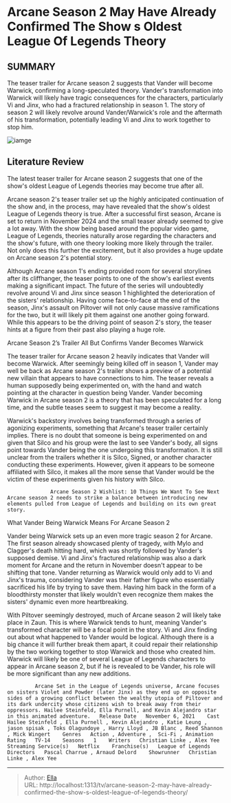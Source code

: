 # Arcane Season 2 May Have Already Confirmed The Show s Oldest League Of Legends Theory


## SUMMARY 



  The teaser trailer for Arcane season 2 suggests that Vander will become Warwick, confirming a long-speculated theory.   Vander&#39;s transformation into Warwick will likely have tragic consequences for the characters, particularly Vi and Jinx, who had a fractured relationship in season 1.   The story of season 2 will likely revolve around Vander/Warwick&#39;s role and the aftermath of his transformation, potentially leading Vi and Jinx to work together to stop him.  

![iamge](https://static1.srcdn.com/wordpress/wp-content/uploads/2024/01/arcane-vi-and-jinx.jpg)

## Literature Review
The latest teaser trailer for Arcane season 2 suggests that one of the show&#39;s oldest League of Legends theories may become true after all.




Arcane season 2&#39;s teaser trailer set up the highly anticipated continuation of the show and, in the process, may have revealed that the show&#39;s oldest League of Legends theory is true. After a successful first season, Arcane is set to return in November 2024 and the small teaser already seemed to give a lot away. With the show being based around the popular video game, League of Legends, theories naturally arose regarding the characters and the show&#39;s future, with one theory looking more likely through the trailer. Not only does this further the excitement, but it also provides a huge update on Arcane season 2&#39;s potential story.




Although Arcane season 1&#39;s ending provided room for several storylines after its cliffhanger, the teaser points to one of the show&#39;s earliest events making a significant impact. The future of the series will undoubtedly revolve around Vi and Jinx since season 1 highlighted the deterioration of the sisters&#39; relationship. Having come face-to-face at the end of the season, Jinx&#39;s assault on Piltover will not only cause massive ramifications for the two, but it will likely pit them against one another going forward. While this appears to be the driving point of season 2&#39;s story, the teaser hints at a figure from their past also playing a huge role.


 


 Arcane Season 2’s Trailer All But Confirms Vander Becomes Warwick 
          




The teaser trailer for Arcane season 2 heavily indicates that Vander will become Warwick. After seemingly being killed off in season 1, Vander may well be back as Arcane season 2&#39;s trailer shows a preview of a potential new villain that appears to have connections to him. The teaser reveals a human supposedly being experimented on, with the hand and watch pointing at the character in question being Vander. Vander becoming Warwick in Arcane season 2 is a theory that has been speculated for a long time, and the subtle teases seem to suggest it may become a reality.

Warwick&#39;s backstory involves being transformed through a series of agonizing experiments, something that Arcane&#39;s teaser trailer certainly implies. There is no doubt that someone is being experimented on and given that Silco and his group were the last to see Vander&#39;s body, all signs point towards Vander being the one undergoing this transformation. It is still unclear from the trailers whether it is Silco, Signed, or another character conducting these experiments. However, given it appears to be someone affiliated with Silco, it makes all the more sense that Vander would be the victim of these experiments given his history with Silco.




                  Arcane Season 2 Wishlist: 10 Things We Want To See Next   Arcane season 2 needs to strike a balance between introducing new elements pulled from League of Legends and building on its own great story.    



 What Vander Being Warwick Means For Arcane Season 2 
          

Vander being Warwick sets up an even more tragic season 2 for Arcane. The first season already showcased plenty of tragedy, with Mylo and Clagger&#39;s death hitting hard, which was shortly followed by Vander&#39;s supposed demise. Vi and Jinx&#39;s fractured relationship was also a dark moment for Arcane and the return in November doesn&#39;t appear to be shifting that tone. Vander returning as Warwick would only add to Vi and Jinx&#39;s trauma, considering Vander was their father figure who essentially sacrificed his life by trying to save them. Having him back in the form of a bloodthirsty monster that likely wouldn&#39;t even recognize them makes the sisters&#39; dynamic even more heartbreaking.




With Piltover seemingly destroyed, much of Arcane season 2 will likely take place in Zaun. This is where Warwick tends to hunt, meaning Vander&#39;s transformed character will be a focal point in the story. Vi and Jinx finding out about what happened to Vander would be logical. Although there is a big chance it will further break them apart, it could repair their relationship by the two working together to stop Warwick and those who created him. Warwick will likely be one of several League of Legends characters to appear in Arcane season 2, but if he is revealed to be Vander, his role will be more significant than any new additions.

             Arcane Set in the League of Legends universe, Arcane focuses on sisters Violet and Powder (later Jinx) as they end up on opposite sides of a growing conflict between the wealthy utopia of Piltover and its dark undercity whose citizens wish to break away from their oppressors. Hailee Steinfeld, Ella Purnell, and Kevin Alejandro star in this animated adventure.   Release Date   November 6, 2021    Cast   Hailee Steinfeld , Ella Purnell , Kevin Alejandro , Katie Leung , jason spisak , Toks Olagundoye , Harry Lloyd , JB Blanc , Reed Shannon , Mick Wingert    Genres   Action , Adventure ,  Sci-Fi , Animation    Rating   TV-14    Seasons   1    Writers   Christian Linke , Alex Yee    Streaming Service(s)   Netflix    Franchise(s)   League of Legends    Directors   Pascal Charrue , Arnaud Delord    Showrunner   Christian Linke , Alex Yee       


---

> Author: [Ella](https://instagram.hk.cn/)  
> URL: http://localhost:1313/tv/arcane-season-2-may-have-already-confirmed-the-show-s-oldest-league-of-legends-theory/  

